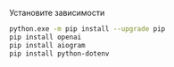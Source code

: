 
Установите зависимости

```bash
python.exe -m pip install --upgrade pip
pip install openai 
pip install aiogram
pip install python-dotenv 
```
